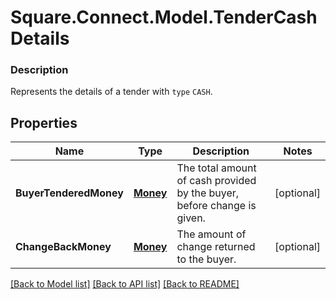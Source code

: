 # Square.Connect.Model.TenderCashDetails

### Description

Represents the details of a tender with `type` `CASH`.

## Properties

Name | Type | Description | Notes
------------ | ------------- | ------------- | -------------
**BuyerTenderedMoney** | [**Money**](Money.md) | The total amount of cash provided by the buyer, before change is given. | [optional] 
**ChangeBackMoney** | [**Money**](Money.md) | The amount of change returned to the buyer. | [optional] 



[[Back to Model list]](../README.md#documentation-for-models) [[Back to API list]](../README.md#documentation-for-api-endpoints) [[Back to README]](../README.md)

